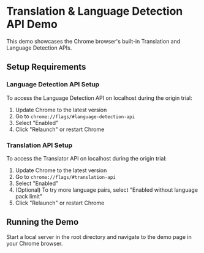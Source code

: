 # Translation & Language Detection API Demo

This demo showcases the Chrome browser's built-in Translation and Language Detection APIs.

## Setup Requirements

### Language Detection API Setup
To access the Language Detection API on localhost during the origin trial:

1. Update Chrome to the latest version
2. Go to `chrome://flags/#language-detection-api`
3. Select "Enabled"
4. Click "Relaunch" or restart Chrome

### Translation API Setup
To access the Translator API on localhost during the origin trial:

1. Update Chrome to the latest version
2. Go to `chrome://flags/#translation-api`
3. Select "Enabled"
4. (Optional) To try more language pairs, select "Enabled without language pack limit"
5. Click "Relaunch" or restart Chrome

## Running the Demo
Start a local server in the root directory and navigate to the demo page in your Chrome browser.